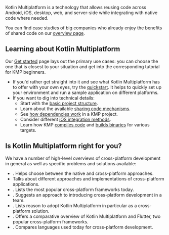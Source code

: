 [//]: # (title: What is Kotlin Multiplatform)

Kotlin Multiplatform is a technology that allows reusing code across Android, iOS, desktop, web, and server-side
while integrating with native code where needed.

You can find case studies of big companies who already enjoy the benefits of shared code on our [overview page](https://www.jetbrains.com/kotlin-multiplatform/).

## Learning about Kotlin Multiplatform

Our [Get started](get-started.topic) page lays out the primary use cases:
you can choose the one that is closest to your situation and get into the corresponding tutorial for KMP beginners.

* If you'd rather get straight into it and see what Kotlin Multiplatform has to offer with your own eyes, try the [quickstart](quickstart.md).
  It helps to quickly set up your environment and run a sample application on different platforms.
* If you want to dig into technical details:
  * Start with the [basic project structure](multiplatform-discover-project.md).
  * Learn about the available [sharing code mechanisms](multiplatform-share-on-platforms.md).
  * See [how dependencies work](multiplatform-add-dependencies.md) in a KMP project.
  * Consider different [iOS integration methods](multiplatform-ios-integration-overview.md).
  * Learn how KMP [compiles code](multiplatform-configure-compilations.md) and [builds binaries](multiplatform-build-native-binaries.md)
    for various targets.

## Is Kotlin Multiplatform right for you?

We have a number of high-level overviews of cross-platform development in general as well as specific
problems and solutions available:

* [](native-and-cross-platform.md). Helps choose between the native and cross-platform approaches.
* [](cross-platform-mobile-development.md) Talks about different approaches and implementations of cross-platform applications.
* [](cross-platform-frameworks.md). Lists the most popular cross-platform frameworks today.
* [](multiplatform-introduce-your-team.md). Suggests an approach to introducing cross-platform development in a team.
* [](multiplatform-reasons-to-try.md). Lists reason to adopt Kotlin Multiplatform in particular as a cross-platform solution.
* [](kotlin-multiplatform-flutter.md). Offers a comparative overview of Kotlin Multiplatform and Flutter, two popular cross-platform frameworks.
* [](programming-languages-cross-platform.md). Compares languages used today for cross-platform development.